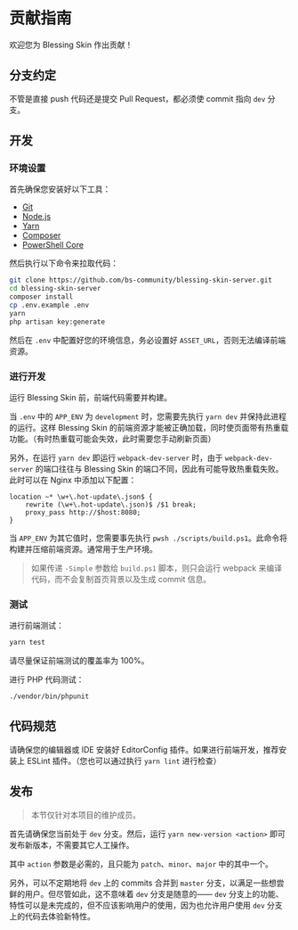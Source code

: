 # 贡献指南

欢迎您为 Blessing Skin 作出贡献！

## 分支约定

不管是直接 push 代码还是提交 Pull Request，都必须使 commit 指向 `dev` 分支。

## 开发

### 环境设置

首先确保您安装好以下工具：

- [Git](https://git-scm.org)
- [Node.js](https://nodejs.org)
- [Yarn](https://yarnpkg.com)
- [Composer](https://getcomposer.org)
- [PowerShell Core](https://github.com/PowerShell/PowerShell#get-powershell)

然后执行以下命令来拉取代码：

```bash
git clone https://github.com/bs-community/blessing-skin-server.git
cd blessing-skin-server
composer install
cp .env.example .env
yarn
php artisan key:generate
```

然后在 `.env` 中配置好您的环境信息，务必设置好 `ASSET_URL`，否则无法编译前端资源。

### 进行开发

运行 Blessing Skin 前，前端代码需要并构建。

当 `.env` 中的 `APP_ENV` 为 `development` 时，您需要先执行 `yarn dev` 并保持此进程的运行。这样 Blessing Skin 的前端资源才能被正确加载，同时使页面带有热重载功能。（有时热重载可能会失效，此时需要您手动刷新页面）

另外，在运行 `yarn dev` 即运行 `webpack-dev-server` 时，由于 `webpack-dev-server` 的端口往往与 Blessing Skin 的端口不同，因此有可能导致热重载失败。此时可以在 Nginx 中添加以下配置：

```
location ~* \w+\.hot-update\.json$ {
    rewrite (\w+\.hot-update\.json)$ /$1 break;
    proxy_pass http://$host:8080;
}
```

当 `APP_ENV` 为其它值时，您需要事先执行 `pwsh ./scripts/build.ps1`。此命令将构建并压缩前端资源。通常用于生产环境。

> 如果传递 `-Simple` 参数给 `build.ps1` 脚本，则只会运行 webpack 来编译代码，而不会复制首页背景以及生成 commit 信息。

### 测试

进行前端测试：

```bash
yarn test
```

请尽量保证前端测试的覆盖率为 100%。

进行 PHP 代码测试：

```bash
./vendor/bin/phpunit
```

## 代码规范

请确保您的编辑器或 IDE 安装好 EditorConfig 插件。如果进行前端开发，推荐安装上 ESLint 插件。（您也可以通过执行 `yarn lint` 进行检查）

## 发布

> 本节仅针对本项目的维护成员。

首先请确保您当前处于 `dev` 分支。然后，运行 `yarn new-version <action>` 即可发布新版本，不需要其它人工操作。

其中 `action` 参数是必需的，且只能为 `patch`、`minor`、`major` 中的其中一个。

另外，可以不定期地将 `dev` 上的 commits 合并到 `master` 分支，以满足一些想尝鲜的用户。但尽管如此，这不意味着 `dev` 分支是随意的—— `dev` 分支上的功能、特性可以是未完成的，但不应该影响用户的使用，因为也允许用户使用 `dev` 分支上的代码去体验新特性。
